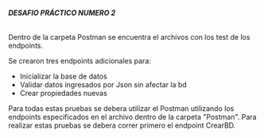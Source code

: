 ###### **DESAFIO PRÁCTICO NUMERO 2**

Dentro de la carpeta Postman se encuentra el archivos con los test de los endpoints.

Se crearon tres endpoints adicionales para:

- Inicializar la base de datos
- Validar datos ingresados por Json sin afectar la bd
- Crear propiedades nuevas

Para todas estas pruebas se debera utilizar el Postman utilizando los endpoints especificados en el archivo dentro de la carpeta "Postman".
Para realizar estas pruebas se debera correr primero el endpoint CrearBD.


